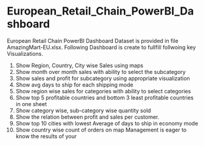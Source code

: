 # European_Retail_Chain_PowerBI_Dashboard
European Retail Chain PowerBI Dashboard
Dataset is provided in file AmazingMart-EU.xlsx.
Following Dashboard is create to fullfill follwoing key Visualizations.
1. Show Region, Country, City wise Sales using maps
2. Show month over month sales with ability to select the subcategory
3. Show sales and profit for subcategory using appropriate visualization
4. Show avg days to ship for each shipping mode
5. Show region wise sales for categories with ability to select categories
6. Show top 5 profitable countries and bottom 3 least profitable countries in one sheet
7. Show category wise, sub-category wise quantity sold
8. Show the relation between profit and sales per customer.
9. Show top 10 cities with lowest Average of days to ship in economy mode
10. Show country wise count of orders on map
Management is eager to know the results of your
